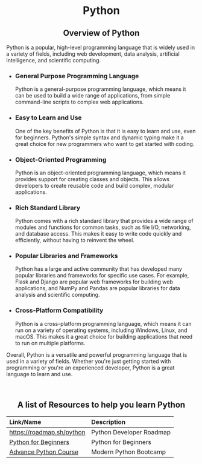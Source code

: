 # <div align="center"> Python</dov>

## <div align="center"> Overview of Python</div>

Python is a popular, high-level programming language that is widely used in a variety of fields, including web development, data analysis, artificial intelligence, and scientific computing.

- ### General Purpose Programming Language

    Python is a general-purpose programming language, which means it can be used to build a wide range of applications, from simple command-line scripts to complex web applications.

- ### Easy to Learn and Use

    One of the key benefits of Python is that it is easy to learn and use, even for beginners. Python's simple syntax and dynamic typing make it a great choice for new programmers who want to get started with coding.

- ### Object-Oriented Programming

    Python is an object-oriented programming language, which means it provides support for creating classes and objects. This allows developers to create reusable code and build complex, modular applications.

- ### Rich Standard Library

    Python comes with a rich standard library that provides a wide range of modules and functions for common tasks, such as file I/O, networking, and database access. This makes it easy to write code quickly and efficiently, without having to reinvent the wheel.

- ### Popular Libraries and Frameworks

    Python has a large and active community that has developed many popular libraries and frameworks for specific use cases. For example, Flask and Django are popular web frameworks for building web applications, and NumPy and Pandas are popular libraries for data analysis and scientific computing.

- ### Cross-Platform Compatibility

    Python is a cross-platform programming language, which means it can run on a variety of operating systems, including Windows, Linux, and macOS. This makes it a great choice for building applications that need to run on multiple platforms.

Overall, Python is a versatile and powerful programming language that is used in a variety of fields. Whether you're just getting started with programming or you're an experienced developer, Python is a great language to learn and use.

<br/>

## <div align="center">A list of Resources to help you learn Python</div>

<div align="center">

| Link/Name                                      | Description                           |
|:----------------------------------------------|:-------------------------------------|
|<https://roadmap.sh/python> |Python Developer Roadmap|
|[Python for Beginners](https://drive.google.com/drive/folders/1USbQzhzFQ1enmuDMXP4QDz7BxTzOABJi) |Python for Beginners|
|[Advance Python Course](https://drive.google.com/drive/folders/1YVRZ20f1A2319J9cpN8vGEbRMEjESFfC) |Modern Python Bootcamp|


</div>
